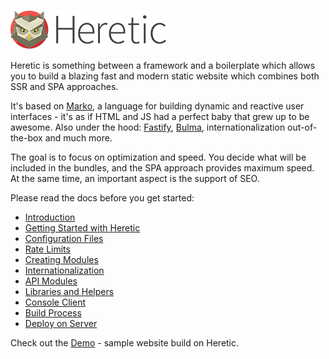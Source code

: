 ![Heretic](src/core/images/logo_small.png)

Heretic is something between a framework and a boilerplate which allows you to build a blazing fast and modern static website which combines both SSR and SPA approaches.

It's based on [Marko](https://markojs.com/), a language for building dynamic and reactive user interfaces - it's as if HTML and JS had a perfect baby that grew up to be awesome. Also under the hood: [Fastify](https://www.fastify.io/), [Bulma](https://bulma.io/), internationalization out-of-the-box and much more.

The goal is to focus on optimization and speed. You decide what will be included in the bundles, and the SPA approach provides maximum speed. At the same time, an important aspect is the support of SEO.

Please read the docs before you get started:

* [Introduction](manual/introduction.md)
* [Getting Started with Heretic](manual/gettingStarted.md)
* [Configuration Files](manual/configurationFiles.md)
* [Rate Limits](manual/rateLimit.md)
* [Creating Modules](manual/modules.md)
* [Internationalization](manual/internationalization.md)
* [API Modules](manual/api.md)
* [Libraries and Helpers](manual/libraries.md)
* [Console Client](manual/cli.md)
* [Build Process](manual/build.md)
* [Deploy on Server](manual/deploy.md)

Check out the [Demo](https://heretic.zoiajs.org/) - sample website build on Heretic.
